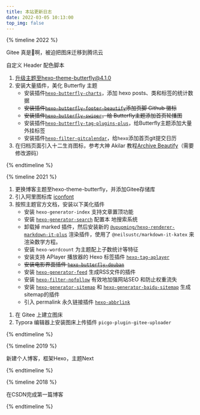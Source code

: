 ```yaml
---
title: 本站更新日志
date: 2022-03-05 10:13:00
top_img: false
---
```


{% timeline 2022 %}
<!-- timeline 2022-03-27 -->
Gitee 真是:dog:啊，被迫把图床迁移到腾讯云
<!-- endtimeline -->

<!-- timeline 2022-03-26 -->
自定义 Header 配色脚本
<!-- endtimeline -->

<!-- timeline 2022-03-05 -->
1. 升级主题至hexo-theme-butterfly@4.1.0
2. 安装大量插件，美化 Butterfly 主题
   - 安装插件[`hexo-butterfly-charts`](https://github.com/kuole-o/hexo-butterfly-charts)，添加 hexo    posts、类和标签的统计数据
   - ~~安装插件[`hexo-butterfly-footer-beautify`](https://github.com/Akilarlxh/hexo-butterfly-footer-beautify)添加页脚 Github 徽标~~
   - ~~安装插件[`hexo-butterfly-swiper`](https://github.com/Akilarlxh/hexo-butterfly-swiper)，给   Butterfly主题添加首页轮播图~~
   - 安装插件[`hexo-butterfly-tag-plugins-plus`](https://github.com/Akilarlxh/hexo-butterfly-tag-plugins-plus)，给Butterfly主题添加大量外挂标签
   - 安装插件[`hexo-filter-gitcalendar`](https://github.com/Akilarlxh/hexo-filter-gitcalendar)，给`hexo`添加首页git提交日历
3. 在归档页面引入十二生肖图标，参考大神 Akilar 教程[Archive Beautify](https://akilar.top/posts/22257072/)（需要修改源码）
<!-- endtimeline -->
{% endtimeline %}

{% timeline 2021 %}
<!-- timeline 2021-09-25 -->
1. 更换博客主题至hexo-theme-butterfly，并添加Gitee存储库
2. 引入阿里图标库 [iconfont](https://www.iconfont.cn/)
3. 按照主题官方文档，安装以下美化插件
   - 安装 `hexo-generator-index` 支持文章置顶功能
   - 安装 [`hexo-generator-search`](https://github.com/PaicHyperionDev/hexo-generator-search) 配置本   地搜索系统
   - 卸载掉 marked 插件，然后安装新的 [`@upupming/hexo-renderer-markdown-it-plus`](https://github.com/upupming/hexo-renderer-markdown-it-plus) 渲染插件，使用了 `@neilsustc/markdown-it-katex` 来渲染数学方程。
   - 安装 `hexo-wordcount` 为主题配上子数统计等特征
   - 安装支持 APlayer 播放器的 Hexo 标签插件 [`hexo-tag-aplayer`](https://github.com/MoePlayer/hexo-tag-aplayer)
   - ~~安装电影界面插件 [`hexo-butterfly-douban`](https://github.com/jerryc127/butterfly-plugins/tree/main/hexo-butterfly-douban)~~
   - 安装 [`hexo-generator-feed`](https://github.com/hexojs/hexo-generator-feed) 生成RSS文件的插件
   - 安装 [`hexo-filter-nofollow`](https://github.com/hexojs/hexo-filter-nofollow) 有效地加强网站SEO   和防止权重流失
   - 安装 [`hexo-generator-sitemap`](https://github.com/hexojs/hexo-generator-sitemap) 和 [`hexo-generator-baidu-sitemap`](https://github.com/coneycode/hexo-generator-baidu-sitemap) 生成sitemap的插件
   - 引入 permalink 永久链接插件 [`hexo-abbrlink`](https://github.com/rozbo/hexo-abbrlink)
<!-- endtimeline -->

<!-- timeline 2021-09-12 -->
1. 在 Gitee 上建立图床
2. Typora 编辑器上安装图床上传插件 `picgo-plugin-gitee-uploader`
<!-- endtimeline -->
{% endtimeline %}

{% timeline 2019 %}
<!-- timeline 2019-09-07 -->
新建个人博客，框架Hexo，主题Next
<!-- endtimeline -->
{% endtimeline %}

{% timeline 2018 %}
<!-- timeline 2018-04-30 -->
在CSDN完成第一篇博客
<!-- endtimeline -->
{% endtimeline %}

